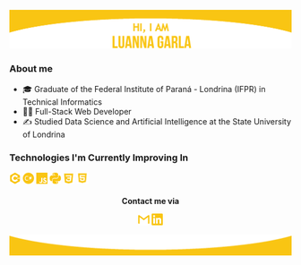 ![header](images/top.png)
### About me 
* :mortar_board: Graduate of the Federal Institute of Paraná - Londrina (IFPR) in Technical Informatics
* :woman_technologist: Full-Stack Web Developer
* :writing_hand: Studied Data Science and Artificial Intelligence at the State University of Londrina

### Technologies I'm Currently Improving In 
<img alt="linguagem C++" src="images/cplusplus.png" width="4%">  <img alt="linguagem C#" src="images/csharp.png" width="4%"> <img alt="linguagem JS" src="images/javascript.png" width="4%"> <img alt="linguagem Python" src="images/python.png" width="4%"> <img alt="CSS" src="images/CSS.png" width="4%"> <img alt="HTML5" src="images/HTML.png" width="4%">
  
<h4 <p align="center">Contact me via</p>
<p align="center"> 
<a href = "mailto:luagarla@gmail.com"><img src="images/gmail.png" width="4%"></a>
<a href = "https://www.linkedin.com/in/luannagarla/"><img src="images/linkedin.png" width="4%"></a> 
</p>

![rodape](images/final.png)






